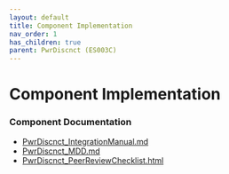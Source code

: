 ```yaml
---
layout: default
title: Component Implementation
nav_order: 1
has_children: true
parent: PwrDiscnct (ES003C)
---
```

# Component Implementation
### Component Documentation

- [PwrDiscnct_IntegrationManual.md](doc/PwrDiscnct_IntegrationManual.md)
- [PwrDiscnct_MDD.md](doc/PwrDiscnct_MDD.md)
- [PwrDiscnct_PeerReviewChecklist.html](doc/PwrDiscnct_PeerReviewChecklist.html)

